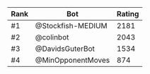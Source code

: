 Rank|Bot|Rating
---|---|---
#1|@Stockfish-MEDIUM|2181
#2|@colinbot|2043
#3|@DavidsGuterBot|1534
#4|@MinOpponentMoves|874
